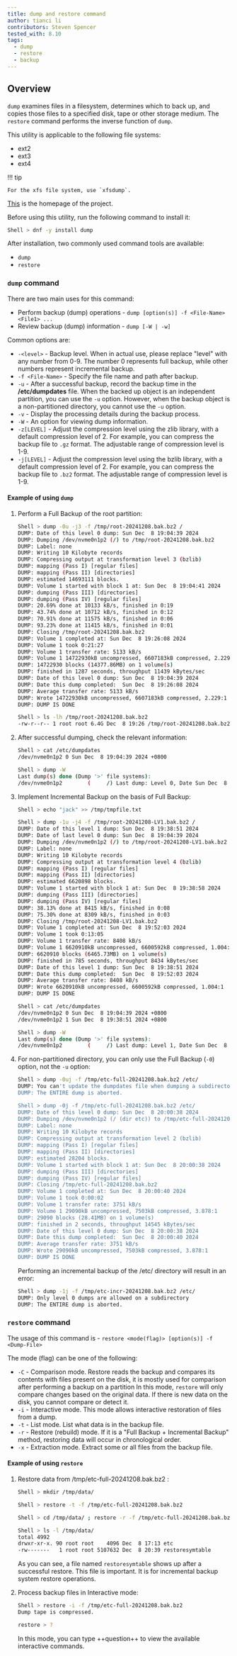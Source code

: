 ```yaml
---
title: dump and restore command
author: tianci li
contributors: Steven Spencer 
tested_with: 8.10
tags:
  - dump
  - restore
  - backup
---
```


## Overview

`dump` examines files in a filesystem, determines which to back up, and copies those files to a specified disk, tape or other storage medium. The `restore` command performs the inverse function of `dump`.

This utility is applicable to the following file systems:

* ext2
* ext3
* ext4

!!! tip

    For the xfs file system, use `xfsdump`.

[This](https://dump.sourceforge.io/) is the homepage of the project.

Before using this utility, run the following command to install it:

```bash
Shell > dnf -y install dump
```

After installation, two commonly used command tools are available:

* `dump`
* `restore`

### `dump` command

There are two main uses for this command:

* Perform backup (dump) operations - `dump [option(s)] -f <File-Name> <File1> ...`
* Review backup (dump) information - `dump [-W | -w]`

Common options are:

* `-<level>` - Backup level. When in actual use, please replace "level" with any number from 0-9. The number 0 represents full backup, while other numbers represent incremental backup.
* `-f <File-Name>` - Specify the file name and path after backup.
* `-u` - After a successful backup, record the backup time in the **/etc/dumpdates** file. When the backed up object is an independent partition, you can use the `-u` option. However, when the backup object is a non-partitioned directory, you cannot use the `-u` option.
* `-v` - Display the processing details during the backup process.
* `-W` - An option for viewing dump information.
* `-z[LEVEL]` - Adjust the compression level using the zlib library, with a default compression level of 2. For example, you can compress the backup file to `.gz` format. The adjustable range of compression level is 1-9.
* `-j[LEVEL]` - Adjust the compression level using the bzlib library, with a default compression level of 2. For example, you can compress the backup file to `.bz2` format. The adjustable range of compression level is 1-9.

#### Example of using `dump`

1. Perform a Full Backup of the root partition:

    ```bash
    Shell > dump -0u -j3 -f /tmp/root-20241208.bak.bz2 /
    DUMP: Date of this level 0 dump: Sun Dec  8 19:04:39 2024
    DUMP: Dumping /dev/nvme0n1p2 (/) to /tmp/root-20241208.bak.bz2
    DUMP: Label: none
    DUMP: Writing 10 Kilobyte records
    DUMP: Compressing output at transformation level 3 (bzlib)
    DUMP: mapping (Pass I) [regular files]
    DUMP: mapping (Pass II) [directories]
    DUMP: estimated 14693111 blocks.
    DUMP: Volume 1 started with block 1 at: Sun Dec  8 19:04:41 2024
    DUMP: dumping (Pass III) [directories]
    DUMP: dumping (Pass IV) [regular files]
    DUMP: 20.69% done at 10133 kB/s, finished in 0:19
    DUMP: 43.74% done at 10712 kB/s, finished in 0:12
    DUMP: 70.91% done at 11575 kB/s, finished in 0:06
    DUMP: 93.23% done at 11415 kB/s, finished in 0:01
    DUMP: Closing /tmp/root-20241208.bak.bz2
    DUMP: Volume 1 completed at: Sun Dec  8 19:26:08 2024
    DUMP: Volume 1 took 0:21:27
    DUMP: Volume 1 transfer rate: 5133 kB/s
    DUMP: Volume 1 14722930kB uncompressed, 6607183kB compressed, 2.229:1
    DUMP: 14722930 blocks (14377.86MB) on 1 volume(s)
    DUMP: finished in 1287 seconds, throughput 11439 kBytes/sec
    DUMP: Date of this level 0 dump: Sun Dec  8 19:04:39 2024
    DUMP: Date this dump completed:  Sun Dec  8 19:26:08 2024
    DUMP: Average transfer rate: 5133 kB/s
    DUMP: Wrote 14722930kB uncompressed, 6607183kB compressed, 2.229:1
    DUMP: DUMP IS DONE

    Shell > ls -lh /tmp/root-20241208.bak.bz2
    -rw-r--r-- 1 root root 6.4G Dec  8 19:26 /tmp/root-20241208.bak.bz2
    ```

2. After successful dumping, check the relevant information:

    ```bash
    Shell > cat /etc/dumpdates
    /dev/nvme0n1p2 0 Sun Dec  8 19:04:39 2024 +0800

    Shell > dump -W
    Last dump(s) done (Dump '>' file systems):
    /dev/nvme0n1p2        (     /) Last dump: Level 0, Date Sun Dec  8 19:04:39 2024
    ```

3. Implement Incremental Backup on the basis of Full Backup:

    ```bash
    Shell > echo "jack" >> /tmp/tmpfile.txt

    Shell > dump -1u -j4 -f /tmp/root-20241208-LV1.bak.bz2 /
    DUMP: Date of this level 1 dump: Sun Dec  8 19:38:51 2024
    DUMP: Date of last level 0 dump: Sun Dec  8 19:04:39 2024
    DUMP: Dumping /dev/nvme0n1p2 (/) to /tmp/root-20241208-LV1.bak.bz2
    DUMP: Label: none
    DUMP: Writing 10 Kilobyte records
    DUMP: Compressing output at transformation level 4 (bzlib)
    DUMP: mapping (Pass I) [regular files]
    DUMP: mapping (Pass II) [directories]
    DUMP: estimated 6620898 blocks.
    DUMP: Volume 1 started with block 1 at: Sun Dec  8 19:38:58 2024
    DUMP: dumping (Pass III) [directories]
    DUMP: dumping (Pass IV) [regular files]
    DUMP: 38.13% done at 8415 kB/s, finished in 0:08
    DUMP: 75.30% done at 8309 kB/s, finished in 0:03
    DUMP: Closing /tmp/root-20241208-LV1.bak.bz2
    DUMP: Volume 1 completed at: Sun Dec  8 19:52:03 2024
    DUMP: Volume 1 took 0:13:05
    DUMP: Volume 1 transfer rate: 8408 kB/s
    DUMP: Volume 1 6620910kB uncompressed, 6600592kB compressed, 1.004:1
    DUMP: 6620910 blocks (6465.73MB) on 1 volume(s)
    DUMP: finished in 785 seconds, throughput 8434 kBytes/sec
    DUMP: Date of this level 1 dump: Sun Dec  8 19:38:51 2024
    DUMP: Date this dump completed:  Sun Dec  8 19:52:03 2024
    DUMP: Average transfer rate: 8408 kB/s
    DUMP: Wrote 6620910kB uncompressed, 6600592kB compressed, 1.004:1
    DUMP: DUMP IS DONE

    Shell > cat /etc/dumpdates
    /dev/nvme0n1p2 0 Sun Dec  8 19:04:39 2024 +0800
    /dev/nvme0n1p2 1 Sun Dec  8 19:38:51 2024 +0800

    Shell > dump -W
    Last dump(s) done (Dump '>' file systems):
    /dev/nvme0n1p2        (     /) Last dump: Level 1, Date Sun Dec  8 19:38:51 2024
    ```

4. For non-partitioned directory, you can only use the Full Backup (`-0`) option, not the `-u` option:

    ```bash
    Shell > dump -0uj -f /tmp/etc-full-20241208.bak.bz2 /etc/
    DUMP: You can't update the dumpdates file when dumping a subdirectory
    DUMP: The ENTIRE dump is aborted.

    Shell > dump -0j -f /tmp/etc-full-20241208.bak.bz2 /etc/
    DUMP: Date of this level 0 dump: Sun Dec  8 20:00:38 2024
    DUMP: Dumping /dev/nvme0n1p2 (/ (dir etc)) to /tmp/etc-full-20241208.bak.bz2
    DUMP: Label: none
    DUMP: Writing 10 Kilobyte records
    DUMP: Compressing output at transformation level 2 (bzlib)
    DUMP: mapping (Pass I) [regular files]
    DUMP: mapping (Pass II) [directories]
    DUMP: estimated 28204 blocks.
    DUMP: Volume 1 started with block 1 at: Sun Dec  8 20:00:38 2024
    DUMP: dumping (Pass III) [directories]
    DUMP: dumping (Pass IV) [regular files]
    DUMP: Closing /tmp/etc-full-20241208.bak.bz2
    DUMP: Volume 1 completed at: Sun Dec  8 20:00:40 2024
    DUMP: Volume 1 took 0:00:02
    DUMP: Volume 1 transfer rate: 3751 kB/s
    DUMP: Volume 1 29090kB uncompressed, 7503kB compressed, 3.878:1
    DUMP: 29090 blocks (28.41MB) on 1 volume(s)
    DUMP: finished in 2 seconds, throughput 14545 kBytes/sec
    DUMP: Date of this level 0 dump: Sun Dec  8 20:00:38 2024
    DUMP: Date this dump completed:  Sun Dec  8 20:00:40 2024
    DUMP: Average transfer rate: 3751 kB/s
    DUMP: Wrote 29090kB uncompressed, 7503kB compressed, 3.878:1
    DUMP: DUMP IS DONE
    ```

   Performing an incremental backup of the /etc/ directory will result in an error:

    ```bash
    Shell > dump -1j -f /tmp/etc-incr-20241208.bak.bz2 /etc/
    DUMP: Only level 0 dumps are allowed on a subdirectory
    DUMP: The ENTIRE dump is aborted.
    ```

### `restore` command

The usage of this command is - `restore <mode(flag)> [option(s)] -f <Dump-File>`

The mode (flag) can be one of the following:

* `-C` - Comparison mode. Restore reads the backup and compares its contents with files present on the disk, it is mostly used for comparison after performing a backup on a partition In this mode, `restore` will only compare changes based on the original data. If there is new data on the disk, you cannot compare or detect it.
* `-i` - Interactive mode. This mode allows interactive restoration of files from a dump.
* `-t` - List mode. List what data is in the backup file.
* `-r` - Restore (rebuild) mode. If it is a "Full Backup + Incremental Backup" method, restoring data will occur in chronological order.
* `-x` - Extraction mode. Extract some or all files from the backup file.

#### Example of using `restore`

1. Restore data from /tmp/etc-full-20241208.bak.bz2 :

    ```bash
    Shell > mkdir /tmp/data/

    Shell > restore -t -f /tmp/etc-full-20241208.bak.bz2

    Shell > cd /tmp/data/ ; restore -r -f /tmp/etc-full-20241208.bak.bz2

    Shell > ls -l /tmp/data/
    total 4992
    drwxr-xr-x. 90 root root    4096 Dec  8 17:13 etc
    -rw-------   1 root root 5107632 Dec  8 20:39 restoresymtable
    ```

    As you can see, a file named `restoresymtable` shows up after a successful restore. This file is important. It is for incremental backup system restore operations.

2. Process backup files in Interactive mode:

    ```bash
    Shell > restore -i -f /tmp/etc-full-20241208.bak.bz2
    Dump tape is compressed.
    
    restore > ?
    ```

    In this mode, you can type ++question++ to view the available interactive commands.

